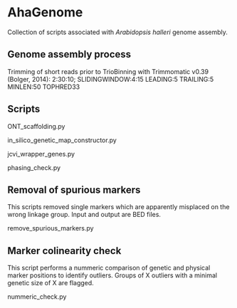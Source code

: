# AhaGenome
Collection of scripts associated with _Arabidopsis halleri_ genome assembly.

## Genome assembly process
Trimming of short reads prior to TrioBinning with Trimmomatic v0.39 (Bolger, 2014): 2:30:10; SLIDINGWINDOW:4:15 LEADING:5 TRAILING:5 MINLEN:50 TOPHRED33



## Scripts
ONT_scaffolding.py

in_silico_genetic_map_constructor.py

jcvi_wrapper_genes.py

phasing_check.py


## Removal of spurious markers
This scripts removed single markers which are apparently misplaced on the wrong linkage group. Input and output are BED files.

remove_spurious_markers.py

## Marker colinearity check
This script performs a nummeric comparison of genetic and physical marker positions to identify outliers. Groups of X outliers with a minimal genetic size of X are flagged.

nummeric_check.py

